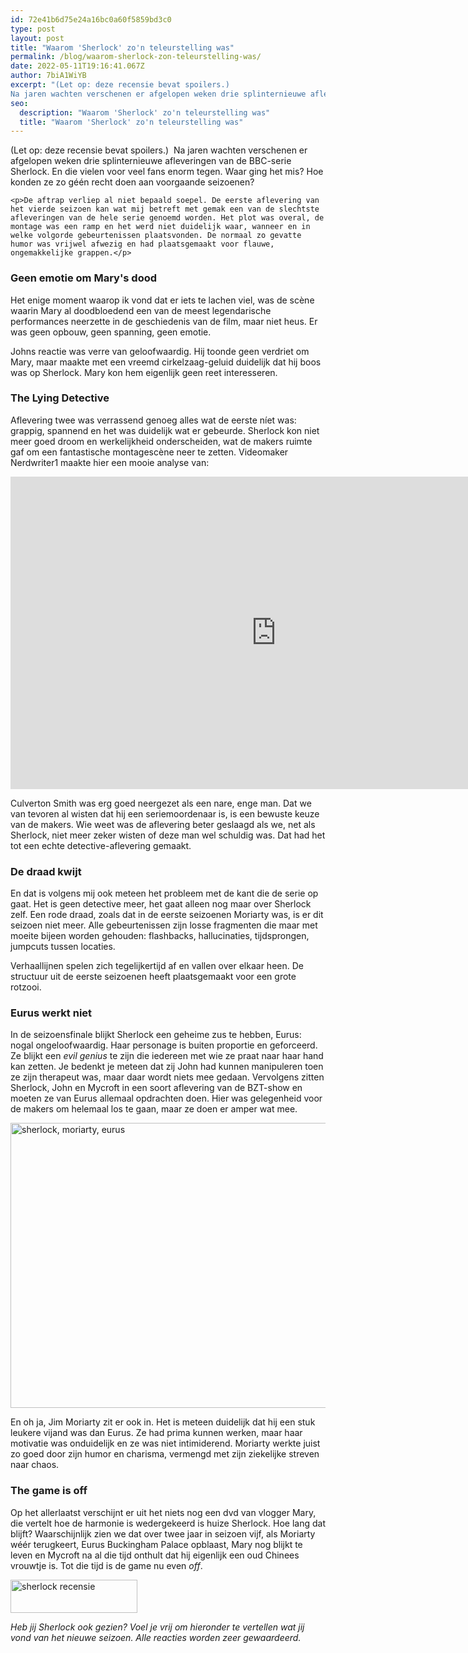 ```yaml
---
id: 72e41b6d75e24a16bc0a60f5859bd3c0
type: post
layout: post
title: "Waarom 'Sherlock' zo'n teleurstelling was"
permalink: /blog/waarom-sherlock-zon-teleurstelling-was/
date: 2022-05-11T19:16:41.067Z
author: 7biA1WiYB
excerpt: "(Let op: deze recensie bevat spoilers.) 
Na jaren wachten verschenen er afgelopen weken drie splinternieuwe afleveringen van de BBC-serie Sherlock. En die vielen voor veel fans enorm tegen. Waar ging het mis? Hoe konden ze zo géén recht doen aan voorgaande seizoenen?   "
seo:
  description: "Waarom 'Sherlock' zo'n teleurstelling was"
  title: "Waarom 'Sherlock' zo'n teleurstelling was"
---
```

(Let op: deze recensie bevat spoilers.) 
Na jaren wachten verschenen er afgelopen weken drie splinternieuwe afleveringen van de BBC-serie Sherlock. En die vielen voor veel fans enorm tegen. Waar ging het mis? Hoe konden ze zo géén recht doen aan voorgaande seizoenen?   

    <p>De aftrap verliep al niet bepaald soepel. De eerste aflevering van het vierde seizoen kan wat mij betreft met gemak een van de slechtste afleveringen van de hele serie genoemd worden. Het plot was overal, de montage was een ramp en het werd niet duidelijk waar, wanneer en in welke volgorde gebeurtenissen plaatsvonden. De normaal zo gevatte humor was vrijwel afwezig en had plaatsgemaakt voor flauwe, ongemakkelijke grappen.</p>
<h3><strong>Geen emotie om Mary's dood</strong></h3>
<p>Het enige moment waarop ik vond dat er iets te lachen viel, was de scène waarin Mary al doodbloedend een van de meest legendarische performances neerzette in de geschiedenis van de film, maar niet heus. Er was geen opbouw, geen spanning, geen emotie.</p>
<p>Johns reactie was verre van geloofwaardig. Hij toonde geen verdriet om Mary, maar maakte met een vreemd cirkelzaag-geluid duidelijk dat hij boos was op Sherlock. Mary kon hem eigenlijk geen reet interesseren.</p>
<h3><strong>The Lying Detective</strong></h3>
<p>Aflevering twee was verrassend genoeg alles wat de eerste níet was: grappig, spannend en het was duidelijk wat er gebeurde. Sherlock kon niet meer goed droom en werkelijkheid onderscheiden, wat de makers ruimte gaf om een fantastische montagescène neer te zetten. Videomaker Nerdwriter1 maakte hier een mooie analyse van: </p>
<iframe width="850" height="500" src="https://www.youtube.com/embed/bfFgnJoLiQE" frameborder="0" allowfullscreen=""></iframe>
<p>Culverton Smith was erg goed neergezet als een nare, enge man. Dat we van tevoren al wisten dat hij een seriemoordenaar is, is een bewuste keuze van de makers. Wie weet was de aflevering beter geslaagd als we, net als Sherlock, niet meer zeker wisten of deze man wel schuldig was. Dat had het tot een echte detective-aflevering gemaakt.</p>
<h3><strong>De draad kwijt</strong></h3>
<p>En dat is volgens mij ook meteen het probleem met de kant die de serie op gaat. Het is geen detective meer, het gaat alleen nog maar over Sherlock zelf. Een rode draad, zoals dat in de eerste seizoenen Moriarty was, is er dit seizoen niet meer. Alle gebeurtenissen zijn losse fragmenten die maar met moeite bijeen worden gehouden: flashbacks, hallucinaties, tijdsprongen, jumpcuts tussen locaties.</p>
<p>Verhaallijnen spelen zich tegelijkertijd af en vallen over elkaar heen. De structuur uit de eerste seizoenen heeft plaatsgemaakt voor een grote rotzooi.</p>
<h3><strong>Eurus werkt niet</strong></h3>
<p>In de seizoensfinale blijkt Sherlock een geheime zus te hebben, Eurus: nogal ongeloofwaardig. Haar personage is buiten proportie en geforceerd. Ze blijkt een <em>evil genius</em> te zijn die iedereen met wie ze praat naar haar hand kan zetten. Je bedenkt je meteen dat zij John had kunnen manipuleren toen ze zijn therapeut was, maar daar wordt niets mee gedaan. Vervolgens zitten Sherlock, John en Mycroft in een soort aflevering van de BZT-show en moeten ze van Eurus allemaal opdrachten doen. Hier was gelegenheid voor de makers om helemaal los te gaan, maar ze doen er amper wat mee.</p>
<p><div class="media media-element-container media-default"><div id="file-415399" class="file file-image file-image-png">

        
  
  <div class="content">
    <img alt="sherlock, moriarty, eurus" height="456" width="824" class="media-element file-default" src="https://7dagen.netlify.app/sites/default/files/128214.png">  </div>

  
</div>
</div>
<p>En oh ja, Jim Moriarty zit er ook in. Het is meteen duidelijk dat hij een stuk leukere vijand was dan Eurus. Ze had prima kunnen werken, maar haar motivatie was onduidelijk en ze was niet intimiderend. Moriarty werkte juist zo goed door zijn humor en charisma, vermengd met zijn ziekelijke streven naar chaos.</p>
<h3><strong>The game is off</strong></h3>
<p>Op het allerlaatst verschijnt er uit het niets nog een dvd van vlogger Mary, die vertelt hoe de harmonie is wedergekeerd is huize Sherlock. Hoe lang dat blijft? Waarschijnlijk zien we dat over twee jaar in seizoen vijf, als Moriarty wéér terugkeert, Eurus Buckingham Palace opblaast, Mary nog blijkt te leven en Mycroft na al die tijd onthult dat hij eigenlijk een oud Chinees vrouwtje is. Tot die tijd is de game nu even <em>off</em>.</p>
<p><div class="media media-element-container media-default"><div id="file-415413" class="file file-image file-image-png">

        
  
  <div class="content">
    <img alt="sherlock recensie" height="53" width="203" class="media-element file-default" src="https://7dagen.netlify.app/sites/default/files/sherlock.PNG">  </div>

  
</div>
</div>
<p><em>Heb jij Sherlock ook gezien? Voel je vrij om hieronder te vertellen wat jij vond van het nieuwe seizoen. Alle reacties worden zeer gewaardeerd.</em></p>  
